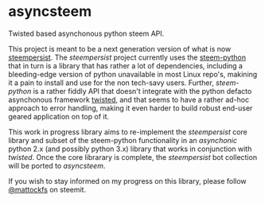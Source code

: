 # asyncsteem
Twisted based asynchonous python steem API. 

This project is meant to be a next generation version of what is now [steempersist](https://github.com/pibara/steempersist).
The *steempersist* project currently uses the [steem-python](https://github.com/steemit/steem-python) that in turn is a library that has rather a lot of dependencies, including a bleeding-edge version of python unavailable in most Linux repo's, makining it a pain to install and use for the non tech-savy users. Further, *steem-python* is a rather fiddly API that doesn't integrate with the python defacto asynchonous framework [twisted](https://twistedmatrix.com/trac/), and that seems to have a rather ad-hoc approach to error handling, making it even harder to build robust end-user geared application on top of it.

This work in progress library aims to re-implement the *steempersist* core library and subset of the steem-python functionality in an *asynchonic* python 2.x (and possibly python 3.x) library that works in conjunction with *twisted*. Once the core librarary is complete, the *steempersist* bot collection will be ported to *asyncsteem*.

If you wish to stay informed on my progress on this library, please follow [@mattockfs](https://steemit.com/@mattockfs) on steemit.  

